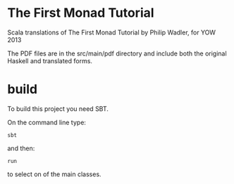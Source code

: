 # The First Monad Tutorial

Scala translations of The First Monad Tutorial by Philip Wadler, for YOW 2013

The PDF files are in the src/main/pdf directory and include both the original Haskell and translated forms.

# build

To build this project you need SBT.

On the command line type:

    sbt

and then:

    run

to select on of the main classes.
